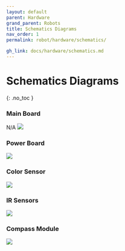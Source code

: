 ```yaml
---
layout: default
parent: Hardware
grand_parent: Robots
title: Schematics Diagrams
nav_order: 1
permalink: robot/hardware/schematics/

gh_link: docs/hardware/schematics.md
---
```


# Schematics Diagrams
{: .no_toc }

### Main Board

N/A
![](/docs/assets/images/hardware/)

### Power Board
![](/docs/assets/images/hardware/schematics_power_board.png)

### Color Sensor
![](/docs/assets/images/hardware/schematics_color.png)

### IR Sensors
![](/docs/assets/images/hardware/schematics_IR.png)

### Compass Module
![](/docs/assets/images/hardware/schematics_GY511.png)
